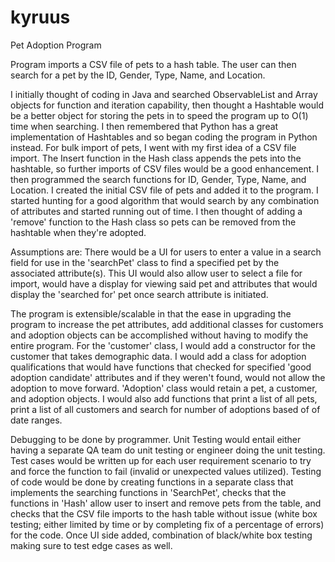 # kyruus
Pet Adoption Program

Program imports a CSV file of pets to a hash table. The user can then search for a pet by the ID, Gender, Type, Name, and Location. 

I initially thought of coding in Java and searched ObservableList and Array objects for function and iteration capability, then thought a Hashtable would be a better object for storing the pets in to speed the program up to O(1) time when searching. I then remembered that Python has a great implementation of Hashtables and so began coding the program in Python instead. For bulk import of pets, I went with my first idea of a CSV file import. The Insert function in the Hash class appends the pets into the hashtable, so further imports of CSV files would be a good enhancement. I then programmed the search functions for ID, Gender, Type, Name, and Location. I created the initial CSV file of pets and added it to the program. I started hunting for a good algorithm that would search by any combination of attributes and started running out of time. I then thought of adding a 'remove' function to the Hash class so pets can be removed from the hashtable when they're adopted.

Assumptions are: There would be a UI for users to enter a value in a search field for use in the 'searchPet' class to find a specified pet by the associated attribute(s). This UI would also allow user to select a file for import, would have a display for viewing said pet and attributes that would display the 'searched for' pet once search attribute is initiated.

The program is extensible/scalable in that the ease in upgrading the program to increase the pet attributes, add additional classes for customers and adoption objects can be accomplished without having to modify the entire program. For the 'customer' class, I would add a constructor for the customer that takes demographic data. I would add a class for adoption qualifications that would have functions that checked for specified 'good adoption candidate' attributes and if they weren't found, would not allow the adoption to move forward. 'Adoption' class would retain a pet, a customer, and adoption objects. I would also add functions that print a list of all pets, print a list of all customers and search for number of adoptions based of of date ranges.

Debugging to be done by programmer. Unit Testing would entail either having a separate QA team do unit testing or engineer doing the unit testing. Test cases would be written up for each user requirement scenario to try and force the function to fail (invalid or unexpected values utilized). Testing of code would be done by creating functions in a separate class that implements the searching functions in 'SearchPet', checks that the functions in 'Hash' allow user to insert and remove pets from the table, and checks that the CSV file imports to the hash table without issue (white box testing; either limited by time or by completing fix of a percentage of errors) for the code. Once UI side added, combination of black/white box testing making sure to test edge cases as well. 
